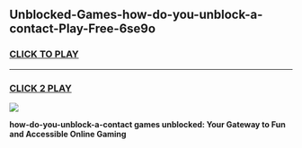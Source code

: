
## Unblocked-Games-how-do-you-unblock-a-contact-Play-Free-6se9o
<h3>
<a href="https://premium76.site?title=how-do-you-unblock-a-contact&ref=23A">CLICK TO PLAY</a></h3>
<hr>

<h3>
<a href="https://premium76.site?title=how-do-you-unblock-a-contact&ref=23A">CLICK 2 PLAY</a>
  
</h3>

<a href="https://premium76.site?title=how-do-you-unblock-a-contact&ref=23A"><img src="https://clearcache.store/games.png"></a>


**how-do-you-unblock-a-contact games unblocked: Your Gateway to Fun and Accessible Online Gaming**

